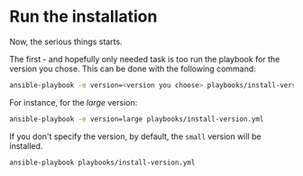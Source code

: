 # Run the installation

Now, the serious things starts.

The first - and hopefully only needed task is too run the playbook for the version you chose. This can be done with the
following command:

```sh
ansible-playbook -e version=<version you choose> playbooks/install-version.yml
```

For instance, for the _large_ version:

```sh
ansible-playbook -e version=large playbooks/install-version.yml
```

If you don't specify the version, by default, the `small` version will be installed.

```sh
ansible-playbook playbooks/install-version.yml
```
